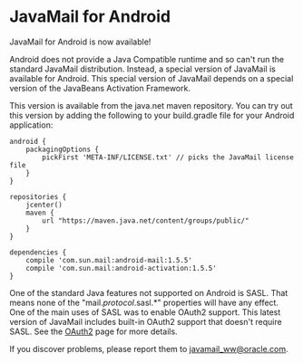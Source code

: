JavaMail for Android
====================

JavaMail for Android is now available!

Android does not provide a Java Compatible runtime and so can't run the
standard JavaMail distribution.  Instead, a special version of JavaMail is
available for Android.  This special version of JavaMail depends
on a special version of the JavaBeans Activation Framework.

This version is available from the java.net maven repository.
You can try out this version by adding the following to your
build.gradle file for your Android application:

    android {
        packagingOptions {
            pickFirst 'META-INF/LICENSE.txt' // picks the JavaMail license file
        }
    }
    
    repositories { 
        jcenter()
        maven {
            url "https://maven.java.net/content/groups/public/"
        }
    }
    
    dependencies {
        compile 'com.sun.mail:android-mail:1.5.5'
        compile 'com.sun.mail:android-activation:1.5.5'
    }


One of the standard Java features not supported on Android is SASL.  That means
none of the "mail._protocol_.sasl.*" properties will have any effect.  One of
the main uses of SASL was to enable OAuth2 support.  This latest version
of JavaMail includes built-in OAuth2 support that doesn't require SASL.
See the [OAuth2](OAuth2) page for more details.

If you discover problems, please report them to
[javamail_ww@oracle.com](mailto:javamail_ww@oracle.com).
